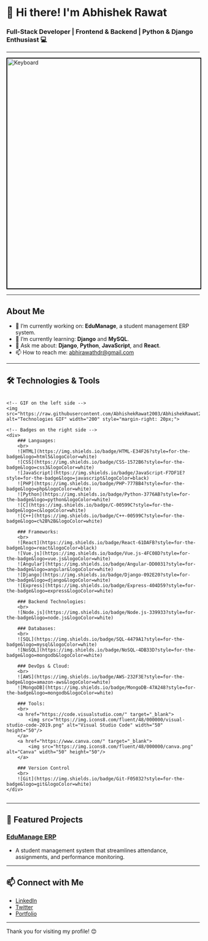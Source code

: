 # 👋 Hi there! I'm Abhishek Rawat

### Full-Stack Developer | Frontend & Backend | Python & Django Enthusiast 💻

---

<!-- Keyboard Image at the Top -->
<img src="https://raw.githubusercontent.com/AbhishekRawat2003/AbhishekRawat2003/1fbba1b808ae4e62f3939a0dc0bbfe1dd053acb4/keyboard.jpg" alt="Keyboard" width="600" height="auto" style="border: 2px solid #000;">

---

## About Me
- 🔭 I’m currently working on: **EduManage**, a student management ERP system.
- 🌱 I’m currently learning: **Django** and **MySQL**.
- 💬 Ask me about: **Django**, **Python**, **JavaScript**, and **React**.
- 📫 How to reach me: [abhirawathdr@gmail.com](mailto:abhirawathdr@gmail.com)

---

## 🛠️ Technologies & Tools

<!-- Container for GIF and Badges -->
<div style="display: flex; align-items: center;">

    <!-- GIF on the left side -->
    <img src="https://raw.githubusercontent.com/AbhishekRawat2003/AbhishekRawat2003/1fbba1b808ae4e62f3939a0dc0bbfe1dd053acb4/Skills_Animation_Dark.gif" alt="Technologies GIF" width="200" style="margin-right: 20px;">

    <!-- Badges on the right side -->
    <div>
        ### Languages:
        <br>
        ![HTML](https://img.shields.io/badge/HTML-E34F26?style=for-the-badge&logo=html5&logoColor=white)
        ![CSS](https://img.shields.io/badge/CSS-1572B6?style=for-the-badge&logo=css3&logoColor=white)
        ![JavaScript](https://img.shields.io/badge/JavaScript-F7DF1E?style=for-the-badge&logo=javascript&logoColor=black)
        ![PHP](https://img.shields.io/badge/PHP-777BB4?style=for-the-badge&logo=php&logoColor=white)
        ![Python](https://img.shields.io/badge/Python-3776AB?style=for-the-badge&logo=python&logoColor=white)
        ![C](https://img.shields.io/badge/C-00599C?style=for-the-badge&logo=c&logoColor=white)
        ![C++](https://img.shields.io/badge/C++-00599C?style=for-the-badge&logo=c%2B%2B&logoColor=white)

        ### Frameworks:
        <br>
        ![React](https://img.shields.io/badge/React-61DAFB?style=for-the-badge&logo=react&logoColor=black)
        ![Vue.js](https://img.shields.io/badge/Vue.js-4FC08D?style=for-the-badge&logo=vue.js&logoColor=white)
        ![Angular](https://img.shields.io/badge/Angular-DD0031?style=for-the-badge&logo=angular&logoColor=white)
        ![Django](https://img.shields.io/badge/Django-092E20?style=for-the-badge&logo=django&logoColor=white)
        ![Express](https://img.shields.io/badge/Express-404D59?style=for-the-badge&logo=express&logoColor=white)

        ### Backend Technologies:
        <br>
        ![Node.js](https://img.shields.io/badge/Node.js-339933?style=for-the-badge&logo=node.js&logoColor=white)

        ### Databases:
        <br>
        ![SQL](https://img.shields.io/badge/SQL-4479A1?style=for-the-badge&logo=mysql&logoColor=white)
        ![NoSQL](https://img.shields.io/badge/NoSQL-4DB33D?style=for-the-badge&logo=mongodb&logoColor=white)

        ### DevOps & Cloud:
        <br>
        ![AWS](https://img.shields.io/badge/AWS-232F3E?style=for-the-badge&logo=amazon-aws&logoColor=white)
        ![MongoDB](https://img.shields.io/badge/MongoDB-47A248?style=for-the-badge&logo=mongodb&logoColor=white)

        ### Tools:
        <br>
        <a href="https://code.visualstudio.com/" target="_blank">
            <img src="https://img.icons8.com/fluent/48/000000/visual-studio-code-2019.png" alt="Visual Studio Code" width="50" height="50"/>
        </a>
        <a href="https://www.canva.com/" target="_blank">
            <img src="https://img.icons8.com/fluent/48/000000/canva.png" alt="Canva" width="50" height="50"/>
        </a>

        ### Version Control
        <br>
        ![Git](https://img.shields.io/badge/Git-F05032?style=for-the-badge&logo=git&logoColor=white)
    </div>
</div>

---

## 📂 Featured Projects
### [EduManage ERP](https://github.com/Abhirawat9639/EduManage-ERP)
- A student management system that streamlines attendance, assignments, and performance monitoring.

---

## 📫 Connect with Me
- [LinkedIn](https://www.linkedin.com/in/your-profile)
- [Twitter](https://twitter.com/your-profile)
- [Portfolio](https://your-portfolio-link.com)

---

Thank you for visiting my profile! 😊
